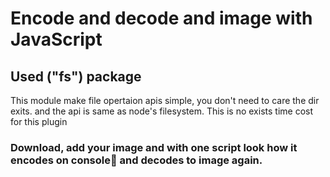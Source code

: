 # Encode and decode and image with JavaScript

## Used ("fs") package

This module make file opertaion apis simple, you don't need to care the dir exits. and the api is same as node's filesystem. This is no exists time cost for this plugin

### Download, add your image and with one script look how it encodes on console🚀 and decodes to image again.
